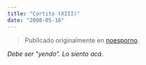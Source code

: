 ```yaml
---
title: "Cortito (XIII)"
date: "2008-05-16"
---
```


> Publicado originalmente en [noesporno](/noesporno).

_Debe ser "yendo". Lo siento acá._
